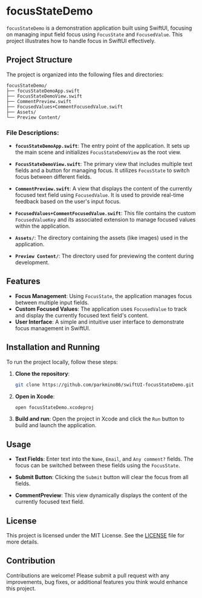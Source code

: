# focusStateDemo

`focusStateDemo` is a demonstration application built using SwiftUI, focusing on managing input field focus using `FocusState` and `FocusedValue`. This project illustrates how to handle focus in SwiftUI effectively.

## Project Structure

The project is organized into the following files and directories:

```
focusStateDemo/
├── focusStateDemoApp.swift
├── FocusStateDemoView.swift
├── CommentPreview.swift
├── FocusedValues+CommentFocusedValue.swift
├── Assets/
└── Preview Content/
```

### File Descriptions:

- **`focusStateDemoApp.swift`**: The entry point of the application. It sets up the main scene and initializes `FocusStateDemoView` as the root view.
  
- **`FocusStateDemoView.swift`**: The primary view that includes multiple text fields and a button for managing focus. It utilizes `FocusState` to switch focus between different fields.

- **`CommentPreview.swift`**: A view that displays the content of the currently focused text field using `FocusedValue`. It is used to provide real-time feedback based on the user's input focus.

- **`FocusedValues+CommentFocusedValue.swift`**: This file contains the custom `FocusedValueKey` and its associated extension to manage focused values within the application.

- **`Assets/`**: The directory containing the assets (like images) used in the application.

- **`Preview Content/`**: The directory used for previewing the content during development.

## Features

- **Focus Management**: Using `FocusState`, the application manages focus between multiple input fields.
- **Custom Focused Values**: The application uses `FocusedValue` to track and display the currently focused text field's content.
- **User Interface**: A simple and intuitive user interface to demonstrate focus management in SwiftUI.

## Installation and Running

To run the project locally, follow these steps:

1. **Clone the repository**:
    ```bash
    git clone https://github.com/parkmino86/swiftUI-focusStateDemo.git
    ```

2. **Open in Xcode**:
    ```bash
    open focusStateDemo.xcodeproj
    ```

3. **Build and run**:
    Open the project in Xcode and click the `Run` button to build and launch the application.

## Usage

- **Text Fields**: Enter text into the `Name`, `Email`, and `Any comment?` fields. The focus can be switched between these fields using the `FocusState`.
  
- **Submit Button**: Clicking the `Submit` button will clear the focus from all fields.

- **CommentPreview**: This view dynamically displays the content of the currently focused text field.

## License

This project is licensed under the MIT License. See the [LICENSE](LICENSE) file for more details.

## Contribution

Contributions are welcome! Please submit a pull request with any improvements, bug fixes, or additional features you think would enhance this project.
